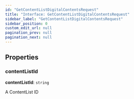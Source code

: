 ```yaml
---
id: "GetContentListDigitalContentsRequest"
title: "Interface: GetContentListDigitalContentsRequest"
sidebar_label: "GetContentListDigitalContentsRequest"
sidebar_position: 0
custom_edit_url: null
pagination_prev: null
pagination_next: null
---
```


## Properties

### contentListId

 **contentListId**: `string`

A ContentList ID
